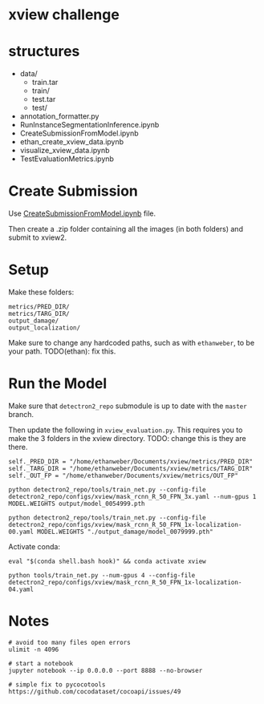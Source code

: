 # xview challenge

# structures

- data/
    - train.tar
    - train/
    - test.tar
    - test/
- annotation_formatter.py
- RunInstanceSegmentationInference.ipynb
- CreateSubmissionFromModel.ipynb
- ethan_create_xview_data.ipynb
- visualize_xview_data.ipynb
- TestEvaluationMetrics.ipynb

# Create Submission

Use [CreateSubmissionFromModel.ipynb](CreateSubmissionFromModel.ipynb) file.

Then create a .zip folder containing all the images (in both folders) and submit to xview2.

# Setup

Make these folders:
```
metrics/PRED_DIR/
metrics/TARG_DIR/
output_damage/
output_localization/
```

Make sure to change any hardcoded paths, such as with `ethanweber`, to be your path. TODO(ethan): fix this.

# Run the Model

Make sure that `detectron2_repo` submodule is up to date with the `master` branch.

Then update the following in `xview_evaluation.py`. This requires you to make the 3 folders in the xview directory. TODO: change this is they are there.
```
self._PRED_DIR = "/home/ethanweber/Documents/xview/metrics/PRED_DIR"
self._TARG_DIR = "/home/ethanweber/Documents/xview/metrics/TARG_DIR"
self._OUT_FP = "/home/ethanweber/Documents/xview/metrics/OUT_FP"
```

```
python detectron2_repo/tools/train_net.py --config-file detectron2_repo/configs/xview/mask_rcnn_R_50_FPN_3x.yaml --num-gpus 1 MODEL.WEIGHTS output/model_0054999.pth
```

```
python detectron2_repo/tools/train_net.py --config-file detectron2_repo/configs/xview/mask_rcnn_R_50_FPN_1x-localization-00.yaml MODEL.WEIGHTS "./output_damage/model_0079999.pth"
```

Activate conda:
```
eval "$(conda shell.bash hook)" && conda activate xview
```

```
python tools/train_net.py --num-gpus 4 --config-file detectron2_repo/configs/xview/mask_rcnn_R_50_FPN_1x-localization-04.yaml
```

# Notes

```
# avoid too many files open errors
ulimit -n 4096

# start a notebook
jupyter notebook --ip 0.0.0.0 --port 8888 --no-browser

# simple fix to pycocotools
https://github.com/cocodataset/cocoapi/issues/49
```